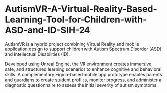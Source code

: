 # AutismVR-A-Virtual-Reality-Based-Learning-Tool-for-Children-with-ASD-and-ID-SIH-24
AutismVR is a hybrid project combining Virtual Reality and mobile application design to support children with Autism Spectrum Disorder (ASD) and Intellectual Disabilities (ID).

Developed using Unreal Engine, the VR environment creates immersive, safe, and structured learning scenarios to enhance cognitive and behavioral skills. A complementary Figma-based mobile app prototype enables parents and guardians to create student profiles, monitor progress, and administer a diagnostic questionnaire to assess the initial severity of autism symptoms.
